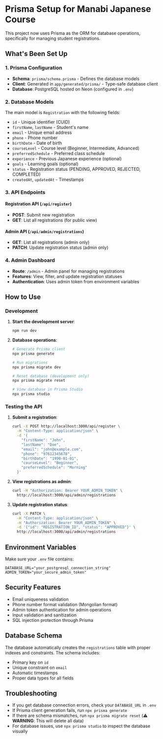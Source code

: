 # Prisma Setup for Manabi Japanese Course

This project now uses Prisma as the ORM for database operations, specifically for managing student registrations.

## What's Been Set Up

### 1. Prisma Configuration

- **Schema**: `prisma/schema.prisma` - Defines the database models
- **Client**: Generated in `app/generated/prisma/` - Type-safe database client
- **Database**: PostgreSQL hosted on Neon (configured in `.env`)

### 2. Database Models

The main model is `Registration` with the following fields:

- `id` - Unique identifier (CUID)
- `firstName`, `lastName` - Student's name
- `email` - Unique email address
- `phone` - Phone number
- `birthDate` - Date of birth
- `courseLevel` - Course level (Beginner, Intermediate, Advanced)
- `preferredSchedule` - Preferred class schedule
- `experience` - Previous Japanese experience (optional)
- `goals` - Learning goals (optional)
- `status` - Registration status (PENDING, APPROVED, REJECTED, COMPLETED)
- `createdAt`, `updatedAt` - Timestamps

### 3. API Endpoints

#### Registration API (`/api/register`)

- **POST**: Submit new registration
- **GET**: List all registrations (for public view)

#### Admin API (`/api/admin/registrations`)

- **GET**: List all registrations (admin only)
- **PATCH**: Update registration status (admin only)

### 4. Admin Dashboard

- **Route**: `/admin` - Admin panel for managing registrations
- **Features**: View, filter, and update registration statuses
- **Authentication**: Uses admin token from environment variables

## How to Use

### Development

1. **Start the development server**:

   ```bash
   npm run dev
   ```

2. **Database operations**:

   ```bash
   # Generate Prisma client
   npx prisma generate

   # Run migrations
   npx prisma migrate dev

   # Reset database (development only)
   npx prisma migrate reset

   # View database in Prisma Studio
   npx prisma studio
   ```

### Testing the API

1. **Submit a registration**:

   ```bash
   curl -X POST http://localhost:3000/api/register \
     -H "Content-Type: application/json" \
     -d '{
       "firstName": "John",
       "lastName": "Doe",
       "email": "john@example.com",
       "phone": "97612345678",
       "birthDate": "1990-01-01",
       "courseLevel": "Beginner",
       "preferredSchedule": "Morning"
     }'
   ```

2. **View registrations as admin**:

   ```bash
   curl -H "Authorization: Bearer YOUR_ADMIN_TOKEN" \
     http://localhost:3000/api/admin/registrations
   ```

3. **Update registration status**:
   ```bash
   curl -X PATCH \
     -H "Content-Type: application/json" \
     -H "Authorization: Bearer YOUR_ADMIN_TOKEN" \
     -d '{"id": "REGISTRATION_ID", "status": "APPROVED"}' \
     http://localhost:3000/api/admin/registrations
   ```

## Environment Variables

Make sure your `.env` file contains:

```env
DATABASE_URL="your_postgresql_connection_string"
ADMIN_TOKEN="your_secure_admin_token"
```

## Security Features

- Email uniqueness validation
- Phone number format validation (Mongolian format)
- Admin token authentication for admin operations
- Input validation and sanitization
- SQL injection protection through Prisma

## Database Schema

The database automatically creates the `registrations` table with proper indexes and constraints. The schema includes:

- Primary key on `id`
- Unique constraint on `email`
- Automatic timestamps
- Proper data types for all fields

## Troubleshooting

- If you get database connection errors, check your `DATABASE_URL` in `.env`
- If Prisma client generation fails, run `npx prisma generate`
- If there are schema mismatches, run `npx prisma migrate reset` (⚠️ **WARNING**: This will delete all data)
- For database issues, use `npx prisma studio` to inspect the database visually
